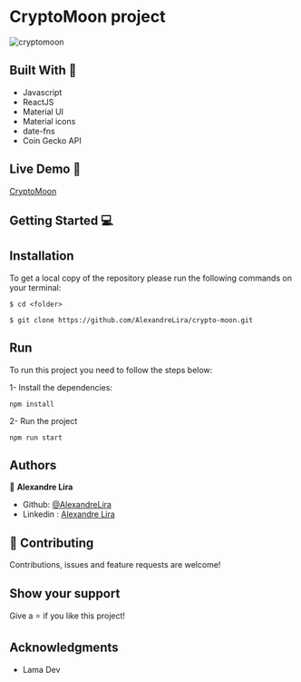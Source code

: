 # CryptoMoon project


![cryptomoon](https://user-images.githubusercontent.com/58709086/150032352-ad925491-97ec-4acc-8b7f-e0d0adef7dad.jpg)

## Built With 🔨
- Javascript
- ReactJS
- Material UI
- Material icons
- date-fns
- Coin Gecko API


## Live Demo 🚀
[CryptoMoon](https://cryptomoonn.netlify.app/)

## Getting Started 💻

## Installation

To get a local copy of the repository please run the following commands on your terminal:

```
$ cd <folder>
```

```
$ git clone https://github.com/AlexandreLira/crypto-moon.git
```

## Run 
To run this project you need to follow the steps below:

1- Install the dependencies: 
```
npm install
```
2- Run the project  
```
npm run start
```

## Authors
👤 **Alexandre Lira**

- Github: [@AlexandreLira](https://github.com/AlexandreLira)
- Linkedin : [Alexandre Lira](https://www.linkedin.com/in/alexandre-lira-907234217//)


## 🤝 Contributing

Contributions, issues and feature requests are welcome!

## Show your support

Give a ⭐️ if you like this project!

## Acknowledgments

-  Lama Dev
